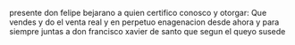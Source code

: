 presente don felipe bejarano a quien certifico conosco y otorgar: Que vendes y do el venta real y en perpetuo enagenacion desde ahora y para siempre juntas a don francisco xavier de santo que segun el queyo susede
